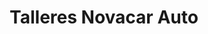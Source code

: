---
title: "Talleres Novacar Auto"
url: /atarfe/talleres-novacar-auto/
shop: reparación de automóviles
---
